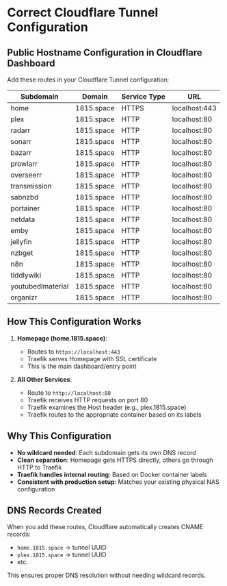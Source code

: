 # Correct Cloudflare Tunnel Configuration

## Public Hostname Configuration in Cloudflare Dashboard

Add these routes in your Cloudflare Tunnel configuration:

| Subdomain | Domain | Service Type | URL |
|-----------|--------|--------------|-----|
| home | 1815.space | HTTPS | localhost:443 |
| plex | 1815.space | HTTP | localhost:80 |
| radarr | 1815.space | HTTP | localhost:80 |
| sonarr | 1815.space | HTTP | localhost:80 |
| bazarr | 1815.space | HTTP | localhost:80 |
| prowlarr | 1815.space | HTTP | localhost:80 |
| overseerr | 1815.space | HTTP | localhost:80 |
| transmission | 1815.space | HTTP | localhost:80 |
| sabnzbd | 1815.space | HTTP | localhost:80 |
| portainer | 1815.space | HTTP | localhost:80 |
| netdata | 1815.space | HTTP | localhost:80 |
| emby | 1815.space | HTTP | localhost:80 |
| jellyfin | 1815.space | HTTP | localhost:80 |
| nzbget | 1815.space | HTTP | localhost:80 |
| n8n | 1815.space | HTTP | localhost:80 |
| tiddlywiki | 1815.space | HTTP | localhost:80 |
| youtubedlmaterial | 1815.space | HTTP | localhost:80 |
| organizr | 1815.space | HTTP | localhost:80 |

## How This Configuration Works

1. **Homepage (home.1815.space)**:
   - Routes to `https://localhost:443`
   - Traefik serves Homepage with SSL certificate
   - This is the main dashboard/entry point

2. **All Other Services**:
   - Route to `http://localhost:80`
   - Traefik receives HTTP requests on port 80
   - Traefik examines the Host header (e.g., plex.1815.space)
   - Traefik routes to the appropriate container based on its labels

## Why This Configuration

- **No wildcard needed**: Each subdomain gets its own DNS record
- **Clean separation**: Homepage gets HTTPS directly, others go through HTTP to Traefik
- **Traefik handles internal routing**: Based on Docker container labels
- **Consistent with production setup**: Matches your existing physical NAS configuration

## DNS Records Created

When you add these routes, Cloudflare automatically creates CNAME records:
- `home.1815.space` → tunnel UUID
- `plex.1815.space` → tunnel UUID
- etc.

This ensures proper DNS resolution without needing wildcard records.